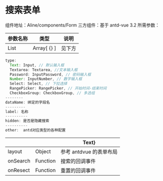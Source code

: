 # 搜索表单

组件地址：Aline/components/Form
三方组件：基于 antd-vue 3.2
所需参数：

| 参数名称 | 类型         | 说明   |
| -------- | ------------ | ------ |
| List     | Array\[ {} ] | 见下方 |

```javascript
type:
  Text: Input, // 默认输入框
  Textarea: Textarea, //文本输入框
  Password: InputPassword, // 密码输入框
  Number: InputNumber, // 数字输入框
  Select: Select, // 下拉选择
  RangePicker: RangePicker, // 开始时间-结束时间
  CheckboxGroup: CheckboxGroup, // 多选组
--------
dataName: 绑定的字段名
---------
label: 名称
----------
hidden: 是否是隐藏搜索
----------
other:  antd对应类型的各种配置
```

|          |          | Text}                   |
| :------- | :------- | ----------------------- |
| layout   | Object   | 参考 antdvue 的表单布局 |
| onSearch | Function | 搜索的回调事件          |
| onResect | Function | 重置的回调事件          |
